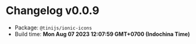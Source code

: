 # Changelog v0.0.9

- Package: `@tinijs/ionic-icons`
- Build time: **Mon Aug 07 2023 12:07:59 GMT+0700 (Indochina Time)**

